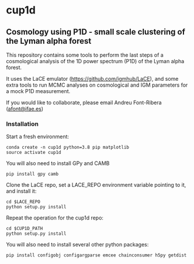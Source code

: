 # cup1d

## Cosmology using P1D - small scale clustering of the Lyman alpha forest

This repository contains some tools to perform the last steps of a cosmological analysis of the 1D power spectrum (P1D) of the Lyman alpha forest. 

It uses the LaCE emulator (https://github.com/igmhub/LaCE), and some extra tools to run MCMC analyses on cosmological and IGM parameters for a mock P1D measurement.

If you would like to collaborate, please email Andreu Font-Ribera (afont@ifae.es)
 

### Installation

Start a fresh environment:

```
conda create -n cup1d python=3.8 pip matplotlib 
source activate cup1d
```

You will also need to install GPy and CAMB
```
pip install gpy camb
```

Clone the LaCE repo, set a LACE_REPO environment variable pointing to it, and install it:

```
cd $LACE_REPO
python setup.py install
```

Repeat the operation for the cup1d repo:

```
cd $CUP1D_PATH
python setup.py install
```

You will also need to install several other python packages:

```
pip install configobj configargparse emcee chainconsumer h5py getdist
```
